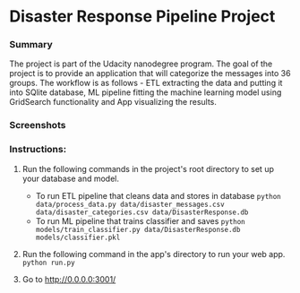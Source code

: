 # Disaster Response Pipeline Project

### Summary
The project is part of the Udacity nanodegree program. The goal of the project is to provide an application that will categorize the messages into 36 groups. The workflow is as follows - ETL extracting the data and putting it into SQlite database, ML pipeline fitting the machine learning model using GridSearch functionality and App visualizing the results.

### Screenshots

### Instructions:
1. Run the following commands in the project's root directory to set up your database and model.

    - To run ETL pipeline that cleans data and stores in database
        `python data/process_data.py data/disaster_messages.csv data/disaster_categories.csv data/DisasterResponse.db`
    - To run ML pipeline that trains classifier and saves
        `python models/train_classifier.py data/DisasterResponse.db models/classifier.pkl`

2. Run the following command in the app's directory to run your web app.
    `python run.py`

3. Go to http://0.0.0.0:3001/
